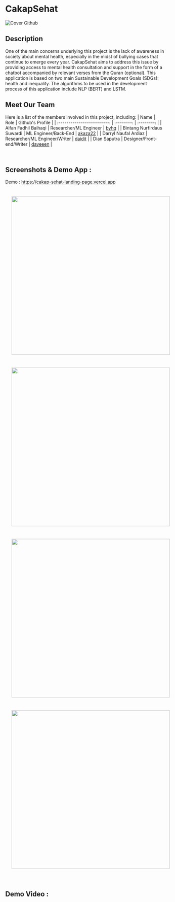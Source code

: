 # CakapSehat

![Cover Github](https://github.com/dayeeen/CakapSehat/assets/88918777/c83d4a30-1cd1-4c75-a29c-181b4de0c9ea)


## Description
One of the main concerns underlying this project is the lack of awareness in society about mental health, especially in the midst of bullying cases that continue to emerge every year. CakapSehat aims to address this issue by providing access to mental health consultation and support in the form of a chatbot accompanied by relevant verses from the Quran (optional). This application is based on two main Sustainable Development Goals (SDGs): health and inequality. The algorithms to be used in the development process of this application include NLP (BERT) and LSTM.

## Meet Our Team
Here is a list of the members involved in this project, including:
|            Name           | Role | Github's Profile |
| :-------------------------: | :--------: | :--------: |
|        Alfan Fadhil Baihaqi        | Researcher/ML Engineer | [byhq](https://github.com/byhq) |
|        Bintang Nurfirdaus Suwardi        | ML Engineer/Back-End | [akaza22](https://github.com/akaza22) |
|        Darryl Naufal Ardiaz        | Researcher/ML Engineer/Writer | [daidit](https://github.com/daidit) |
|        Dian Saputra                | Designer/Front-end/Writer | [dayeeen](https://github.com/dayeeen) |

<br>

## Screenshots & Demo App : <br>
Demo : https://cakap-sehat-landing-page.vercel.app<br>
<br>
<img src="https://github.com/dayeeen/CakapSehat/assets/95345862/ccc93c14-0e0f-43d7-b4da-7307a4bef1ea" width="500" style="padding: 20px;">
<img src="https://github.com/dayeeen/CakapSehat/assets/95345862/174cfc55-f84b-431d-b40a-8ff94ee6d8b3" width="500" style="padding: 20px;">
<img src="https://github.com/dayeeen/CakapSehat/assets/95345862/78630342-2ec6-4db0-a374-3ec3601d7b2f" width="500" style="padding: 20px;">
<img src="https://github.com/dayeeen/CakapSehat/assets/95345862/6c1cb6eb-3535-4ae9-bf1e-683e421be52e" width="500" style="padding: 20px;">
<br>
<br>

## Demo Video : <br>


